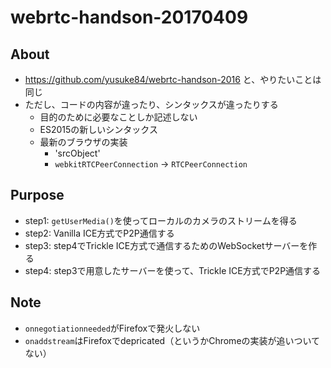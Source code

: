 # webrtc-handson-20170409

## About
- https://github.com/yusuke84/webrtc-handson-2016 と、やりたいことは同じ
- ただし、コードの内容が違ったり、シンタックスが違ったりする
  - 目的のために必要なことしか記述しない
  - ES2015の新しいシンタックス
  - 最新のブラウザの実装
    - 'srcObject'
    - `webkitRTCPeerConnection` -> `RTCPeerConnection`

## Purpose
- step1: `getUserMedia()`を使ってローカルのカメラのストリームを得る
- step2: Vanilla ICE方式でP2P通信する
- step3: step4でTrickle ICE方式で通信するためのWebSocketサーバーを作る
- step4: step3で用意したサーバーを使って、Trickle ICE方式でP2P通信する

## Note
- `onnegotiationneeded`がFirefoxで発火しない
- `onaddstream`はFirefoxでdepricated（というかChromeの実装が追いついてない）

